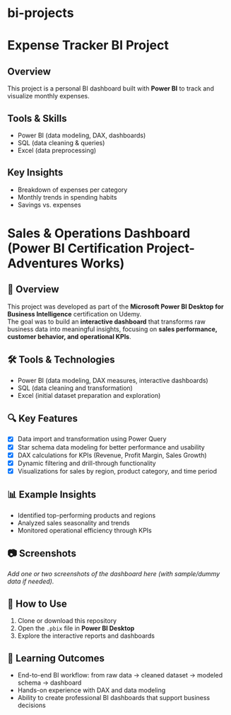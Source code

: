 # bi-projects
# Expense Tracker BI Project  

## Overview  
This project is a personal BI dashboard built with **Power BI** to track and visualize monthly expenses.  

## Tools & Skills  
- Power BI (data modeling, DAX, dashboards)  
- SQL (data cleaning & queries)  
- Excel (data preprocessing)  

## Key Insights  
- Breakdown of expenses per category  
- Monthly trends in spending habits  
- Savings vs. expenses  


# Sales & Operations Dashboard (Power BI Certification Project-Adventures Works)

## 📌 Overview  
This project was developed as part of the **Microsoft Power BI Desktop for Business Intelligence** certification on Udemy.  
The goal was to build an **interactive dashboard** that transforms raw business data into meaningful insights, focusing on **sales performance, customer behavior, and operational KPIs**.  

## 🛠 Tools & Technologies  
- Power BI (data modeling, DAX measures, interactive dashboards)  
- SQL (data cleaning and transformation)  
- Excel (initial dataset preparation and exploration)  

## 🔍 Key Features  
- [x] Data import and transformation using Power Query  
- [x] Star schema data modeling for better performance and usability  
- [x] DAX calculations for KPIs (Revenue, Profit Margin, Sales Growth)  
- [x] Dynamic filtering and drill-through functionality  
- [x] Visualizations for sales by region, product category, and time period  

## 📊 Example Insights  
- Identified top-performing products and regions  
- Analyzed sales seasonality and trends  
- Monitored operational efficiency through KPIs  

## 📷 Screenshots  
_Add one or two screenshots of the dashboard here (with sample/dummy data if needed)._  

## 🚀 How to Use  
1. Clone or download this repository  
2. Open the `.pbix` file in **Power BI Desktop**  
3. Explore the interactive reports and dashboards  

## 🎯 Learning Outcomes  
- End-to-end BI workflow: from raw data → cleaned dataset → modeled schema → dashboard  
- Hands-on experience with DAX and data modeling  
- Ability to create professional BI dashboards that support business decisions  
